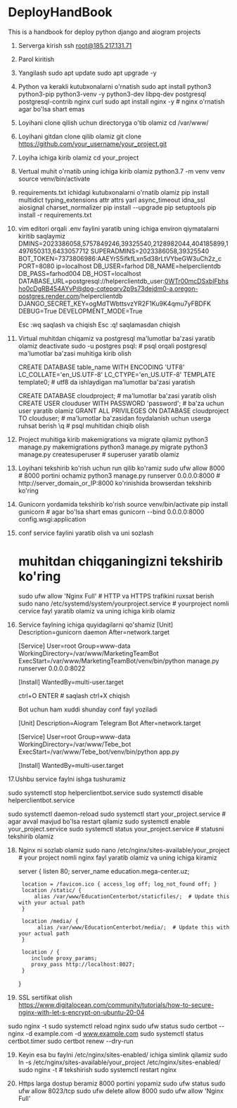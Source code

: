 # DeployHandBook
This is a handbook for deploy python django and aiogram projects

1. Serverga kirish
   ssh root@185.217.131.71
2. Parol kiritish
3. Yangilash
   sudo apt update
   sudo apt upgrade -y
4. Python va kerakli kutubxonalarni o'rnatish
   sudo apt install python3 python3-pip python3-venv -y python3-dev libpq-dev postgresql postgresql-contrib nginx curl
   sudo apt install nginx -y # nginx o'rnatish agar bo'lsa shart emas
6. Loyihani clone qilish uchun directoryga o'tib olamiz
   cd /var/www/
7. Loyihani gitdan clone qilib olamiz
   git clone https://github.com/your_username/your_project.git
8. Loyiha ichiga kirib olamiz
   cd your_project
9. Vertual muhit o'rnatib uning ichiga kirib olamiz
   python3.7 -m venv venv
   source venv/bin/activate
10. requirements.txt ichidagi kutubxonalarni o'rnatib olamiz
    pip install multidict typing_extensions attr attrs yarl async_timeout idna_ssl aiosignal charset_normalizer
    pip install --upgrade pip setuptools
    pip install -r requirements.txt
12. vim editori orqali .env faylini yaratib uning ichiga environ qiymatalarni kiritib saqlaymiz
      DMINS=2023386058,5757849246,39325540,2128982044,404185899,1497650313,6433057712
      SUPERADMINS=2023386058,39325540
      BOT_TOKEN=7373806986:AAEYrS5ifkfLxn5d38rLtVYbeGW3uCh2z_c
      PORT=8080
      ip=localhost
      DB_USER=farhod
      DB_NAME=helperclientdb
      DB_PASS=farhod004
      DB_HOST=localhost
      DATABASE_URL=postgresql://helperclientdb_user:0WTr00mcDSxblFbhsho0cDgRB454AYvP@dpg-cqtepqrv2p9s73dejdm0-a.oregon-postgres.render.com/helperclientdb
      DJANGO_SECRET_KEY=ogMdTWbttsvzYR2F1Ku9K4qmu7yFBDFK
      DEBUG=True
      DEVELOPMENT_MODE=True

    Esc :wq saqlash va chiqish
    Esc :q! saqlamasdan chiqish
13. Virtual muhitdan chiqamiz va postgresql ma'lumotlar ba'zasi yaratib olamiz
    deactivate
    sudo -u postgres psql: # psql orqali postgresql ma'lumotlar ba'zasi muhitiga kirib olish

    CREATE DATABASE table_name WITH ENCODING 'UTF8' LC_COLLATE='en_US.UTF-8' LC_CTYPE='en_US.UTF-8' TEMPLATE template0;  # utf8 da ishlaydigan ma'lumotlar ba'zasi yaratish

    CREATE DATABASE cloudproject; # ma'lumotlar ba'zasi yaratib olish
    CREATE USER clouduser WITH PASSWORD 'password'; # ba'za uchun user yaratib olamiz
    GRANT ALL PRIVILEGES ON DATABASE cloudproject TO clouduser;  # ma'lumotlar ba'zasidan foydalanish uchun userga ruhsat berish
    \q  # psql muhitidan chiqib olish
15. Project muhitiga kirib makemigrations va migrate qilamiz
    python3 manage.py makemigrations
    python3 manage.py migrate
    python3 manage.py createsuperuser # superuser yaratib olamiz
16. Loyihani tekshirib ko'rish uchun run qilib ko'ramiz
    sudo ufw allow 8000  # 8000 portini ochamiz
    python3 manage.py runserver 0.0.0.0:8000  # http://server_domain_or_IP:8000 ko'rinishida browserdan tekshirib ko'ring
17. Gunicorn yordamida tekshirib ko'rish
    source venv/bin/activate
    pip install gunicorn # agar bo'lsa shart emas
    gunicorn --bind 0.0.0.0:8000 config.wsgi:application
18. conf service faylini yaratib olish va uni sozlash
    # muhitdan chiqganingizni tekshirib ko'ring
    sudo ufw allow 'Nginx Full'  # HTTP va HTTPS trafikini ruxsat berish
    sudo nano /etc/systemd/system/yourproject.service # yourproject nomli cervice fayl yaratib olamiz va uning ichiga kirib olamiz
19. Service faylning ichiga quyidagilarni qo'shamiz
    [Unit]
    Description=gunicorn daemon
    After=network.target
    
    [Service]
    User=root
    Group=www-data
    WorkingDirectory=/var/www/MarketingTeamBot
    ExecStart=/var/www/MarketingTeamBot/venv/bin/python manage.py runserver 0.0.0.0:8022
    
    [Install]
    WantedBy=multi-user.target

    ctrl+O ENTER # saqlash
    ctrl+X chiqish

    Bot uchun ham xuddi shunday conf fayl yoziladi

    [Unit]
    Description=Aiogram Telegram Bot
    After=network.target
   
    [Service]
    User=root
    Group=www-data
    WorkingDirectory=/var/www/Tebe_bot
    ExecStart=/var/www/Tebe_bot/venv/bin/python app.py
   
    [Install]
    WantedBy=multi-user.target

    

17.Ushbu service faylni ishga tushuramiz

  sudo systemctl stop helperclientbot.service
  sudo systemctl disable helperclientbot.service
   
  sudo systemctl daemon-reload
  sudo systemctl start your_project.service  # agar avval mavjud bo'lsa restart qilamiz
  sudo systemctl enable your_project.service
  sudo systemctl status your_project.service # statusni tekshirib olamiz
    

18. Nginx ni sozlab olamiz
    sudo nano /etc/nginx/sites-available/your_project # your project nomli nginx fayl yaratib olamiz va uning ichiga kiramiz

      server {
         listen 80;
         server_name education.mega-center.uz;

         location = /favicon.ico { access_log off; log_not_found off; }
         location /static/ {
             alias /var/www/EducationCenterbot/staticfiles/;  # Update this with your actual path
         }

         location /media/ {
              alias /var/www/EducationCenterbot/media/;  # Update this with your actual path
         }

         location / {
            include proxy_params;
            proxy_pass http://localhost:8027;
         }
      }
18. SSL sertifikat olish
   https://www.digitalocean.com/community/tutorials/how-to-secure-nginx-with-let-s-encrypt-on-ubuntu-20-04

   sudo nginx -t
   sudo systemctl reload nginx
   sudo ufw status
   sudo certbot --nginx -d example.com -d www.example.com
   sudo systemctl status certbot.timer
   sudo certbot renew --dry-run

19. Keyin esa bu faylni /etc/nginx/sites-enabled/ ichiga simlink qilamiz
    sudo ln -s /etc/nginx/sites-available/your_project /etc/nginx/sites-enabled/
    sudo nginx -t  # tekshirish
    sudo systemctl restart nginx

20. Https larga dostup beramiz 8000 portini yopamiz
       sudo ufw status
       sudo ufw allow 8023/tcp
       sudo ufw delete allow 8000 
       sudo ufw allow 'Nginx Full'



     

  
        
